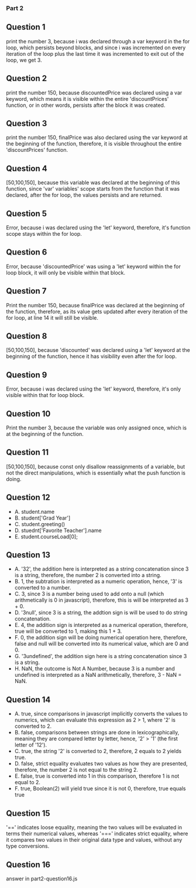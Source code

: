 ### Part 2
## Question 1
print the number 3, because i was declared through a var keyword in the for loop, which persists beyond blocks, and since i was incremented on every iteration of the loop plus the last time it was incremented to exit out of the loop, we get 3.
## Question 2
print the number 150, because discountedPrice was declared using a var keyword, which means it is visible within the entire 'discountPrices' function, or in other words, persists after the block it was created.
## Question 3
print the number 150, finalPrice was also declared using the var keyword at the beginning of the function, therefore, it is visible throughout the entire 'discountPrices' function.
## Question 4
[50,100,150], because this variable was declared at the beginning of this function, since 'var' variables' scope starts from the function that it was declared, after the for loop, the values persists and are returned.
## Question 5
Error, because i was declared using the 'let' keyword, therefore, it's function scope stays within the for loop.
## Question 6
Error, because 'discountedPrice' was using a 'let' keyword within the for loop block, it will only be visible within that block.
## Question 7
Print the number 150, because finalPrice was declared at the beginning of the function, therefore, as its value gets updated after every iteration of the for loop, at line 14 it will still be visible.
## Question 8
[50,100,150], because 'discounted' was declared using a 'let' keyword at the beginning of the function, hence it has visibility even after the for loop.
## Question 9
Error, because i was declared using the 'let' keyword, therefore, it's only visible within that for loop block.
## Question 10
Print the number 3, because the variable was only assigned once, which is at the beginning of the function.
## Question 11
[50,100,150], because const only disallow reassignments of a variable, but not the direct manipulations, which is essentially what the push function is doing.
## Question 12
- A. student.name
- B. student['Grad Year']
- C. student.greeting()
- D. stuednt['Favorite Teacher'].name
- E. student.courseLoad[0];
## Question 13
- A. '32', the addition here is interpreted as a string concatenation since 3 is a string, therefore, the number 2 is converted into a string.
- B. 1, the subtration is interpreted as a numeric operation, hence, '3' is converted to a number.
- C. 3, since 3 is a number being used to add onto a null (which arithmetically is 0 in javascript), therefore, this is will be interpreted as 3 + 0.
- D. '3null', since 3 is a string, the addtion sign is will be used to do string concatenation.
- E. 4, the addition sign is interpreted as a numerical operation, therefore, true will be converted to 1, making this 1 + 3.
- F. 0, the addition sign will be doing numerical operation here, therefore, false and null will be converted into its numerical value, which are 0 and 0.
- G. '3undefined', the addition sign here is a string concatenation since 3 is a string.
- H. NaN, the outcome is Not A Number, because 3 is a number and undefined is interpreted as a NaN arithmetically, therefore, 3 - NaN = NaN.
## Question 14
- A. true, since comparisons in javascript implicitly converts the values to numerics, which can evaluate this expression as 2 > 1, where '2' is converted to 2.
- B. false, comparisons between strings are done in lexicographically, meaning they are compared letter by letter, hence, '2' > '1' (the first letter of '12').
- C. true, the string '2' is converted to 2, therefore, 2 equals to 2 yields true.
- D. false, strict equality evaluates two values as how they are presented, therefore, the number 2 is not equal to the string 2.
- E. false, true is converted into 1 in this comparison, therefore 1 is not equal to 2.
- F. true, Boolean(2) will yield true since it is not 0, therefore, true equals true
## Question 15
'==' indicates loose equality, meaning the two values will be evaluated in terms their numerical values, whereas '===' indicates strict equality, where it compares two values in their original data type and values, without any type conversions.
## Question 16
answer in part2-question16.js
 
